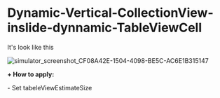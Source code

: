 # Dynamic-Vertical-CollectionView-inslide-dynnamic-TableViewCell


It's look like this


![simulator_screenshot_CF08A42E-1504-4098-BE5C-AC6E1B315147](https://user-images.githubusercontent.com/68848964/160325348-8afa7059-a5e0-4308-b4df-f9ff5a966986.png)

<b>+ How to apply: </b>
<p>
  - Set tabeleViewEstimateSize
</p>
